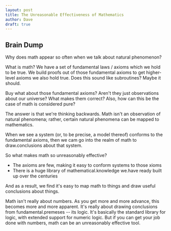 ```yaml
---
layout: post
title: The Unreasonable Effectiveness of Mathematics
author: Dave
draft: true
---
```


## Brain Dump

Why does math appear so often when we talk about natural phenomenon? 
 
What is math? We have a set of fundamental laws / axioms which we hold to be true. We build proofs out of those fundamental axioms to get higher-level axioms we also hold true. Does this sound like subroutines? Maybe it should. 
 
Buy what about those fundamental axioms? Aren't they just observations about our universe? What makes them correct? Also, how can this be the case of math is considered pure? 
 
The answer is that we're thinking backwards. Math isn't an observation of natural phenomena; rather, certain natural phenomena can be mapped to mathematics.  
 
When we see a system (or, to be precise, a model thereof) conforms to the fundamental axioms, then we cam go into the realm of math to draw.conclusions about that system. 
 
So what makes math so unreasonably effective? 
* The axioms are few, making it easy to conform systems to those xioms 
* There is a huge library of mathematical.knowledge we.have ready built up over the centuries 
 
And as a result, we find it's easy to map math to things and draw useful conclusions about things. 
 
Math isn't really about numbers. As you get more and more advance, this becomes more and more apparent. It's really about drawing conclusions from fundamental.premeses -- its logic. It's basically the standard library for logic, with extended support for numeric logic. But if you can get your job done with numbers, math can be an unreasonably effective tool. 
 
